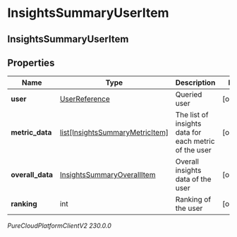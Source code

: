 # InsightsSummaryUserItem

## InsightsSummaryUserItem

## Properties

|Name | Type | Description | Notes|
|------------ | ------------- | ------------- | -------------|
| **user** | [UserReference](UserReference) | Queried user | [optional] |
| **metric_data** | [list[InsightsSummaryMetricItem]](InsightsSummaryMetricItem) | The list of insights data for each metric of the user | [optional] |
| **overall_data** | [InsightsSummaryOverallItem](InsightsSummaryOverallItem) | Overall insights data of the user | [optional] |
| **ranking** | int | Ranking of the user | [optional] |



_PureCloudPlatformClientV2 230.0.0_
